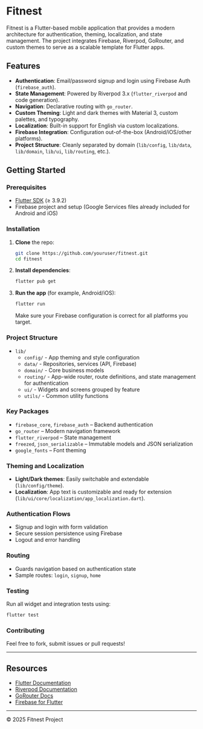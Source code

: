 # Fitnest

Fitnest is a Flutter-based mobile application that provides a modern architecture for authentication, theming, localization, and state management. The project integrates Firebase, Riverpod, GoRouter, and custom themes to serve as a scalable template for Flutter apps.

## Features

- **Authentication**: Email/password signup and login using Firebase Auth (`firebase_auth`).
- **State Management**: Powered by Riverpod 3.x (`flutter_riverpod` and code generation).
- **Navigation**: Declarative routing with `go_router`.
- **Custom Theming**: Light and dark themes with Material 3, custom palettes, and typography.
- **Localization**: Built-in support for English via custom localizations.
- **Firebase Integration**: Configuration out-of-the-box (Android/iOS/other platforms).
- **Project Structure**: Cleanly separated by domain (`lib/config`, `lib/data`, `lib/domain`, `lib/ui`, `lib/routing`, etc.).

## Getting Started

### Prerequisites

- [Flutter SDK](https://flutter.dev/docs/get-started/install) (≥ 3.9.2)
- Firebase project and setup (Google Services files already included for Android and iOS)

### Installation

1. **Clone** the repo:
   ```bash
   git clone https://github.com/youruser/fitnest.git
   cd fitnest
   ```

2. **Install dependencies**:
   ```bash
   flutter pub get
   ```

3. **Run the app** (for example, Android/iOS):
   ```bash
   flutter run
   ```

   Make sure your Firebase configuration is correct for all platforms you target.

### Project Structure

- `lib/`
  - `config/` - App theming and style configuration
  - `data/` - Repositories, services (API, Firebase)
  - `domain/` - Core business models
  - `routing/` - App-wide router, route definitions, and state management for authentication
  - `ui/` - Widgets and screens grouped by feature
  - `utils/` - Common utility functions

### Key Packages

- `firebase_core`, `firebase_auth` – Backend authentication
- `go_router` – Modern navigation framework
- `flutter_riverpod` – State management
- `freezed`, `json_serializable` – Immutable models and JSON serialization
- `google_fonts` – Font theming

### Theming and Localization

- **Light/Dark themes**: Easily switchable and extendable (`lib/config/theme`).
- **Localization**: App text is customizable and ready for extension (`lib/ui/core/localization/app_localization.dart`).

### Authentication Flows

- Signup and login with form validation
- Secure session persistence using Firebase
- Logout and error handling

### Routing

- Guards navigation based on authentication state
- Sample routes: `login`, `signup`, `home`

### Testing

Run all widget and integration tests using:
```bash
flutter test
```

### Contributing

Feel free to fork, submit issues or pull requests!

---

## Resources

- [Flutter Documentation](https://docs.flutter.dev/)
- [Riverpod Documentation](https://riverpod.dev/)
- [GoRouter Docs](https://pub.dev/packages/go_router)
- [Firebase for Flutter](https://firebase.flutter.dev/)

---

© 2025 Fitnest Project

